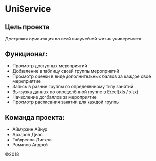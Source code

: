 # UniService

## Цель проекта
   Доступная ориентация во всей внеучебной жизни университета.
   
## Функционал:
 - Просмотр доступных мероприятий
 - Добавление в таблицу своей группы мероприятий
 - Просмотр оценки в виде дополнительных баллов за каждое своё мероприятие
 - Запись в разные группы по определённому типу занятий
 - Выгрузка данных по определённой группе в Excel(xls / xlsx)
 - Начисление допбаллов за мероприятие
 - Просмотр расписания занятий для каждой группы
 
## Команда проекта:
 - Аймурзин Айнур
 - Архаров Диас
 - Габдреева Диляра
 - Романов Андрей
 
 

©2018
